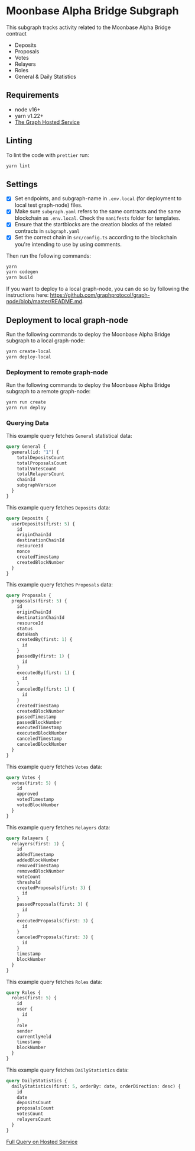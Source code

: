 # Moonbase Alpha Bridge Subgraph

This subgraph tracks activity related to the Moonbase Alpha Bridge contract

- Deposits
- Proposals
- Votes
- Relayers
- Roles
- General & Daily Statistics

## Requirements

- node v16+
- yarn v1.22+
- [The Graph Hosted Service](https://thegraph.com/hosted-service/)

## Linting

To lint the code with `prettier` run:

```sh
yarn lint
```

## Settings

- [x] Set endpoints, and subgraph-name in `.env.local` (for deployment to local test graph-node) files.
- [x] Make sure `subgraph.yaml` refers to the same contracts and the same blockchain as `.env.local`. Check the `manifests` folder for templates.
- [x] Ensure that the startblocks are the creation blocks of the related contracts in `subgraph.yaml`
- [x] Set the correct chain in `src/config.ts` according to the blockchain you're intending to use by using comments.

Then run the following commands:

```sh
yarn
yarn codegen
yarn build
```

If you want to deploy to a local graph-node, you can do so by following the instructions here: https://github.com/graphprotocol/graph-node/blob/master/README.md.

## Deployment to local graph-node

Run the following commands to deploy the Moonbase Alpha Bridge subgraph to a local graph-node:

```sh
yarn create-local
yarn deploy-local
```

### Deployment to remote graph-node

Run the following commands to deploy the Moonbase Alpha Bridge subgraph to a remote graph-node:

```sh
yarn run create
yarn run deploy
```

### Querying Data

This example query fetches `General` statistical data:

```graphql
query General {
  general(id: "1") {
    totalDepositsCount
    totalProposalsCount
    totalVotesCount
    totalRelayersCount
    chainId
    subgraphVersion
  }
}
```

This example query fetches `Deposits` data:

```graphql
query Deposits {
  userDeposits(first: 5) {
    id
    originChainId
    destinationChainId
    resourceId
    nonce
    createdTimestamp
    createdBlockNumber
  }
}
```

This example query fetches `Proposals` data:

```graphql
query Proposals {
  proposals(first: 5) {
    id
    originChainId
    destinationChainId
    resourceId
    status
    dataHash
    createdBy(first: 1) {
      id
    }
    passedBy(first: 1) {
      id
    }
    executedBy(first: 1) {
      id
    }
    canceledBy(first: 1) {
      id
    }
    createdTimestamp
    createdBlockNumber
    passedTimestamp
    passedBlockNumber
    executedTimestamp
    executedBlockNumber
    canceledTimestamp
    canceledBlockNumber
  }
}
```

This example query fetches `Votes` data:

```graphql
query Votes {
  votes(first: 5) {
    id
    approved
    votedTimestamp
    votedBlockNumber
  }
}
```

This example query fetches `Relayers` data:

```graphql
query Relayers {
  relayers(first: 1) {
    id
    addedTimestamp
    addedBlockNumber
    removedTimestamp
    removedBlockNumber
    voteCount
    threshold
    createdProposals(first: 3) {
      id
    }
    passedProposals(first: 3) {
      id
    }
    executedProposals(first: 3) {
      id
    }
    canceledProposals(first: 3) {
      id
    }
    timestamp
    blockNumber
  }
}
```

This example query fetches `Roles` data:

```graphql
query Roles {
  roles(first: 5) {
    id
    user {
      id
    }
    role
    sender
    currentlyHeld
    timestamp
    blockNumber
  }
}

```
This example query fetches `DailyStatistics` data:

```graphql
query DailyStatistics {
  dailyStatistics(first: 5, orderBy: date, orderDirection: desc) {
    id
    date
    depositsCount
    proposalsCount
    votesCount
    relayersCount
  }
}
```

[Full Query on Hosted Service](https://api.thegraph.com/subgraphs/name/tobykreiselmaier/moonbase-alpha-bridge-subgraph/graphql?query=query+General+%7B%0A++general%28id%3A+%221%22%29+%7B%0A++++totalDepositsCount%0A++++totalProposalsCount%0A++++totalVotesCount%0A++++totalRelayersCount%0A++++chainId%0A++++subgraphVersion%0A++%7D%0A++userDeposits%28first%3A+5%29+%7B%0A++++id%0A++++originChainId%0A++++destinationChainId%0A++++resourceId%0A++++nonce%0A++++createdTimestamp%0A++++createdBlockNumber%0A++%7D%0A++proposals%28first%3A+5%29+%7B%0A++++id%0A++++originChainId%0A++++destinationChainId%0A++++resourceId%0A++++status%0A++++dataHash%0A++++createdBy%28first%3A+1%29+%7B%0A++++++id%0A++++%7D%0A++++passedBy%28first%3A+1%29+%7B%0A++++++id%0A++++%7D%0A++++executedBy%28first%3A+1%29+%7B%0A++++++id%0A++++%7D%0A++++canceledBy%28first%3A+1%29+%7B%0A++++++id%0A++++%7D%0A++++createdTimestamp%0A++++createdBlockNumber%0A++++passedTimestamp%0A++++passedBlockNumber%0A++++executedTimestamp%0A++++executedBlockNumber%0A++++canceledTimestamp%0A++++canceledBlockNumber%0A++%7D%0A++votes%28first%3A+5%29+%7B%0A++++id%0A++++approved%0A++++votedTimestamp%0A++++votedBlockNumber%0A++%7D%0A++relayers%28first%3A+1%29+%7B%0A++++id%0A++++addedTimestamp%0A++++addedBlockNumber%0A++++removedTimestamp%0A++++removedBlockNumber%0A++++voteCount%0A++++threshold%0A++++createdProposals%28first%3A+3%29+%7B%0A++++++id%0A++++%7D%0A++++passedProposals%28first%3A+3%29+%7B%0A++++++id%0A++++%7D%0A++++executedProposals%28first%3A+3%29+%7B%0A++++++id%0A++++%7D%0A++++canceledProposals%28first%3A+3%29+%7B%0A++++++id%0A++++%7D%0A++++timestamp%0A++++blockNumber%0A++%7D%0A++roles%28first%3A+5%29+%7B%0A++++id%0A++++user+%7B%0A++++++id%0A++++%7D%0A++++role%0A++++sender%0A++++currentlyHeld%0A++++timestamp%0A++++blockNumber%0A++%7D%0A++dailyStatistics%28first%3A+5%2C+orderBy%3A+date%2C+orderDirection%3A+desc%29+%7B%0A++++id%0A++++date%0A++++depositsCount%0A++++proposalsCount%0A++++votesCount%0A++++relayersCount%0A++%7D%0A%7D)
